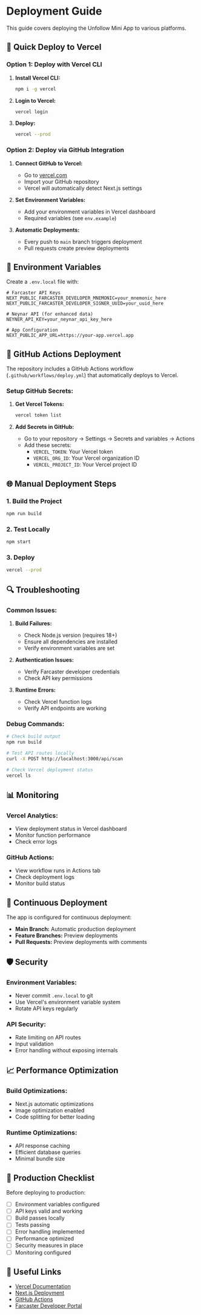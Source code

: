 # Deployment Guide

This guide covers deploying the Unfollow Mini App to various platforms.

## 🚀 Quick Deploy to Vercel

### Option 1: Deploy with Vercel CLI

1. **Install Vercel CLI:**
   ```bash
   npm i -g vercel
   ```

2. **Login to Vercel:**
   ```bash
   vercel login
   ```

3. **Deploy:**
   ```bash
   vercel --prod
   ```

### Option 2: Deploy via GitHub Integration

1. **Connect GitHub to Vercel:**
   - Go to [vercel.com](https://vercel.com)
   - Import your GitHub repository
   - Vercel will automatically detect Next.js settings

2. **Set Environment Variables:**
   - Add your environment variables in Vercel dashboard
   - Required variables (see `env.example`)

3. **Automatic Deployments:**
   - Every push to `main` branch triggers deployment
   - Pull requests create preview deployments

## 🔧 Environment Variables

Create a `.env.local` file with:

```env
# Farcaster API Keys
NEXT_PUBLIC_FARCASTER_DEVELOPER_MNEMONIC=your_mnemonic_here
NEXT_PUBLIC_FARCASTER_DEVELOPER_SIGNER_UUID=your_uuid_here

# Neynar API (for enhanced data)
NEYNER_API_KEY=your_neynar_api_key_here

# App Configuration
NEXT_PUBLIC_APP_URL=https://your-app.vercel.app
```

## 📱 GitHub Actions Deployment

The repository includes a GitHub Actions workflow (`.github/workflows/deploy.yml`) that automatically deploys to Vercel.

### Setup GitHub Secrets:

1. **Get Vercel Tokens:**
   ```bash
   vercel token list
   ```

2. **Add Secrets in GitHub:**
   - Go to your repository → Settings → Secrets and variables → Actions
   - Add these secrets:
     - `VERCEL_TOKEN`: Your Vercel token
     - `VERCEL_ORG_ID`: Your Vercel organization ID
     - `VERCEL_PROJECT_ID`: Your Vercel project ID

## 🌐 Manual Deployment Steps

### 1. Build the Project
```bash
npm run build
```

### 2. Test Locally
```bash
npm start
```

### 3. Deploy
```bash
vercel --prod
```

## 🔍 Troubleshooting

### Common Issues:

1. **Build Failures:**
   - Check Node.js version (requires 18+)
   - Ensure all dependencies are installed
   - Verify environment variables are set

2. **Authentication Issues:**
   - Verify Farcaster developer credentials
   - Check API key permissions

3. **Runtime Errors:**
   - Check Vercel function logs
   - Verify API endpoints are working

### Debug Commands:
```bash
# Check build output
npm run build

# Test API routes locally
curl -X POST http://localhost:3000/api/scan

# Check Vercel deployment status
vercel ls
```

## 📊 Monitoring

### Vercel Analytics:
- View deployment status in Vercel dashboard
- Monitor function performance
- Check error logs

### GitHub Actions:
- View workflow runs in Actions tab
- Check deployment logs
- Monitor build status

## 🔄 Continuous Deployment

The app is configured for continuous deployment:

- **Main Branch:** Automatic production deployment
- **Feature Branches:** Preview deployments
- **Pull Requests:** Preview deployments with comments

## 🛡️ Security

### Environment Variables:
- Never commit `.env.local` to git
- Use Vercel's environment variable system
- Rotate API keys regularly

### API Security:
- Rate limiting on API routes
- Input validation
- Error handling without exposing internals

## 📈 Performance Optimization

### Build Optimizations:
- Next.js automatic optimizations
- Image optimization enabled
- Code splitting for better loading

### Runtime Optimizations:
- API response caching
- Efficient database queries
- Minimal bundle size

## 🎯 Production Checklist

Before deploying to production:

- [ ] Environment variables configured
- [ ] API keys valid and working
- [ ] Build passes locally
- [ ] Tests passing
- [ ] Error handling implemented
- [ ] Performance optimized
- [ ] Security measures in place
- [ ] Monitoring configured

## 🔗 Useful Links

- [Vercel Documentation](https://vercel.com/docs)
- [Next.js Deployment](https://nextjs.org/docs/deployment)
- [GitHub Actions](https://docs.github.com/en/actions)
- [Farcaster Developer Portal](https://docs.farcaster.xyz/) 